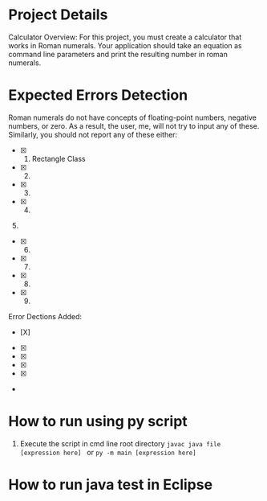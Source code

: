 # Project Details
Calculator Overview:
For this project, you must create a calculator that works in Roman numerals. Your application should take
an equation as command line parameters and print the resulting number in roman numerals. 



# Expected Errors Detection
Roman numerals do not have concepts of floating-point numbers, negative numbers, or zero. As a result,
the user, me, will not try to input any of these. Similarly, you should not report any of these either:

- [x] 1. Rectangle Class
- [x] 2. 
- [x] 3.
- [x] 4.
5.
- [x] 6. 
- [x] 7. 
- [x] 8. 
- [x] 9. 

Error Dections Added:
- [X] 
- [X] 
- [X] 
- [X] 
- [X] 
-


# How to run using py script
1) Execute the script in cmd line root directory
```javac java file [expression here] ```
or
```py -m main [expression here]```


# How to run java test in Eclipse
